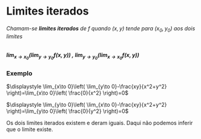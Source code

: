 
# Limites iterados

###### Chamam-se **limites iterados** de $f$ quando $(x, y)$ tende para $(x_0, y_0)$ aos dois limites

##### $\displaystyle \lim_{x\to x_0}\left( \lim_{y\to y_0}f(x,y) \right)~,~\lim_{y\to y_0}\left( \lim_{x\to x_0}f(x,y) \right)$

### Exemplo

$\displaystyle \lim_{x\to 0}\left( \lim_{y\to 0}-\frac{xy}{x^2+y^2} \right)=\lim_{x\to 0}\left( \frac{0}{x^2} \right)=0$

$\displaystyle \lim_{y\to 0}\left( \lim_{x\to 0}-\frac{xy}{x^2+y^2} \right)=\lim_{y\to 0}\left( \frac{0}{y^2} \right)=0$

Os dois limites iterados existem e deram iguais. Daqui não podemos inferir que o limite existe.